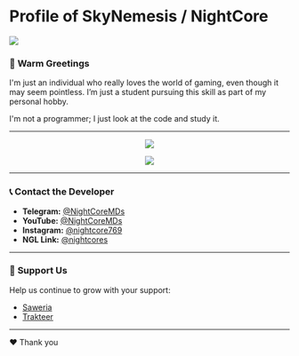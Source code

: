 # Profile of SkyNemesis / NightCore

![](https://pomf2.lain.la/f/vimchn9.gif)

### 💬 **Warm Greetings**
I'm just an individual who really loves the world of gaming, even though it may seem pointless. I’m just a student pursuing this skill as part of my personal hobby.

I'm not a programmer; I just look at the code and study it.

---

<p align="center"><a href="https://github.com/Stevens0856"><img src="https://github-readme-stats.vercel.app/api?username=Stevens0856&show_icons=true&theme=radical"></a></p>

<p align="center"><a href="https://github.com/Stevens0856"><img src="https://github-readme-stats.vercel.app/api/top-langs/?username=Stevens0856&theme=radical&layout=compact"></a></p> 

---

### 📞 **Contact the Developer**
- **Telegram:** [@NightCoreMDs](https://t.me/NightCoreMDs)
- **YouTube:** [@NightCoreMDs](https://youtube.com/NightCoreMDs)
- **Instagram:** [@nightcore769](https://instagram.com/nightcore769)
- **NGL Link:** [@nightcores](https://ngl.link/nightcores)

---

### 🎁 **Support Us**
Help us continue to grow with your support:
- [Saweria](https://saweria.co/NightCores)
- [Trakteer](https://trakteer.id/NightCores)

---

❤️ Thank you
